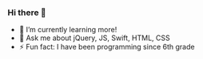 ### Hi there 👋

- 🌱 I’m currently learning more!
- 💬 Ask me about jQuery, JS, Swift, HTML, CSS
- ⚡ Fun fact: I have been programming since 6th grade
